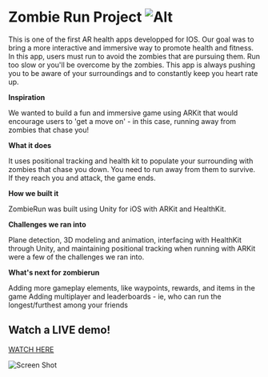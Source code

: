 # Zombie Run Project ![Alt](/https://github.com/reecedantin/ZombieRun/blob/master/Assets/iTunesArtwork%403x.png)
This is one of the first AR health apps developped for IOS. Our goal was to bring a more interactive and immersive way to promote health and fitness. In this app, users must run to avoid the zombies that are pursuing them. Run too slow or you'll be overcome by the zombies. This app is always pushing you to be aware of your surroundings and to constantly keep you heart rate up.

**Inspiration**

We wanted to build a fun and immersive game using ARKit that would encourage users to 'get a move on' - in this case, running away from zombies that chase you!

**What it does**

It uses positional tracking and health kit to populate your surrounding with zombies that chase you down. You need to run away from them to survive. If they reach you and attack, the game ends.

**How we built it**

ZombieRun was built using Unity for iOS with ARKit and HealthKit.

**Challenges we ran into**

Plane detection, 3D modeling and animation, interfacing with HealthKit through Unity, and maintaining positional tracking when running with ARKit were a few of the challenges we ran into.

**What's next for zombierun**

Adding more gameplay elements, like waypoints, rewards, and items in the game
Adding multiplayer and leaderboards - ie, who can run the longest/furthest among your friends

 ## Watch a LIVE demo!
[WATCH HERE](https://vimeo.com/258439281)

![Screen Shot](https://github.com/reecedantin/zombierun/raw/master/ScreenShot.jpg)



